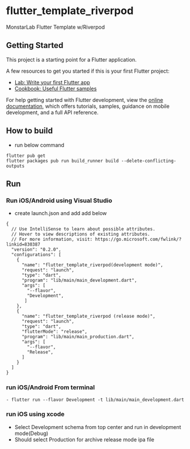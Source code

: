 # flutter_template_riverpod

MonstarLab Flutter Template w/Riverpod

## Getting Started

This project is a starting point for a Flutter application.

A few resources to get you started if this is your first Flutter project:

- [Lab: Write your first Flutter app](https://docs.flutter.dev/get-started/codelab)
- [Cookbook: Useful Flutter samples](https://docs.flutter.dev/cookbook)

For help getting started with Flutter development, view the
[online documentation](https://docs.flutter.dev/), which offers tutorials, samples, guidance on
mobile development, and a full API reference.

## How to build
- run below command
```
flutter pub get
flutter packages pub run build_runner build --delete-conflicting-outputs
```

## Run 
### Run iOS/Android using Visual Studio
- create launch.json and add add below
```
{
  // Use IntelliSense to learn about possible attributes.
  // Hover to view descriptions of existing attributes.
  // For more information, visit: https://go.microsoft.com/fwlink/?linkid=830387
  "version": "0.2.0",
  "configurations": [
    {
      "name": "flutter_template_riverpod(development mode)",
      "request": "launch",
      "type": "dart",
      "program": "lib/main/main_development.dart",
      "args": [
        "--flavor",
        "Development",
       ]
    },
    {
      "name": "flutter_template_riverpod (release mode)",
      "request": "launch",
      "type": "dart",
      "flutterMode": "release",
      "program": "lib/main/main_production.dart",
      "args": [
        "--flavor",
        "Release",
      ]
    }
  ]
}
```

### run iOS/Android From terminal
```
- flutter run --flavor Development -t lib/main/main_development.dart
```

### run iOS using xcode
- Select Development schema from top center and run in development mode(Debug)
- Should select Production for archive release mode ipa file
